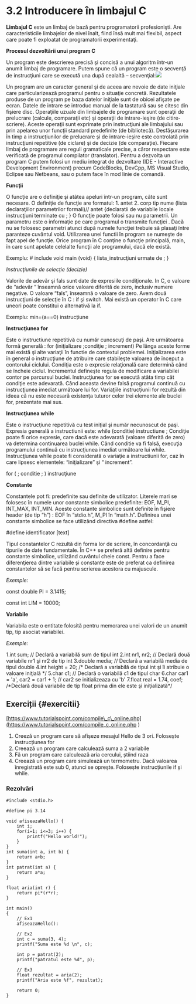 # 3.2 Introducere în limbajul C

**Limbajul C** este un limbaj de bază pentru programatorii profesionişti. Are caracteristicile limbajelor de nivel înalt, fiind însă mult mai flexibil, aspect care poate fi exploatat de programatorii experimentaţi.

 **Procesul dezvoltării unui program C**

 Un program este descrierea precisă şi concisă a unui algoritm într-un anumit limbaj de programare. Putem spune că un program este o secvenţă de instrucţiuni care se execută una după cealaltă – secvenţial:![](https://blobscdn.gitbook.com/v0/b/gitbook-28427.appspot.com/o/assets%2F-LC_5HzGN5YrUWcolXKK%2F-LI7gNpkqgq05tJJpYYM%2F-LI7cdXWNDQI64KThJAz%2F37748548_1870272093028951_4789532638400479232_n.png?alt=media&token=0884dee0-02fd-4f1d-8cff-8e0f7c475acb)

 Un program are un caracter general şi de aceea are nevoie de date iniţiale care particularizează programul pentru o situaţie concretă. Rezultatele produse de un program pe baza datelor iniţiale sunt de obicei afişate pe ecran. Datele de intrare se introduc manual de la tastatură sau se citesc din fişiere disc. Operaţiile uzuale din limbajele de programare sunt operaţii de prelucrare \(calcule, comparaţii etc\) şi operaţii de intrare-ieşire \(de citire-scriere\). Aceste operaţii sunt exprimate prin instrucţiuni ale limbajului sau prin apelarea unor funcţii standard predefinite \(de bibliotecă\). Desfăşurarea în timp a instrucţiunilor de prelucrare şi de intrare-ieşire este controlată prin instrucţiuni repetitive \(de ciclare\) şi de decizie \(de comparaţie\). Fiecare limbaj de programare are reguli gramaticale precise, a căror respectare este verificată de programul compilator \(translator\). Pentru a dezvolta un program C putem folosi un mediu integrat de dezvoltare \(IDE - Interactive Development Environment\) precum CodeBlocks, DevCpp, MS Visual Studio, Eclipse sau Netbeans, sau o putem face în mod linie de comandă.

 **Funcţii**

O funcţie are o definiţie şi atâtea apeluri într-un program, câte sunt necesare. O definiţie de funcţie are formatul: 1. antet 2. corp tip nume \(lista declaraţiilor parametrilor formali\)// antet {declaratii de variabile locale instrucţiuni terminate cu ; } O funcţie poate folosi sau nu parametrii. Un parametru este o informaţie pe care programul o transmite funcţiei . Dacă nu se folosesc parametri atunci după numele funcţiei trebuie să plasaţi între paranteze cuvântul void. Utilizarea unei functii în program se numeşte de fapt apel de funcţie. Orice program în C conţine o funcţie principală, main, în care sunt apelate celelalte funcţii ale programului, dacă ele există.

Exemplu: \# include void main \(void\) { lista\_instrucţiuni urmate de ; }

 _Instrucţiunile de selecţie \(decizie\)_

 Valorile de adevăr şi fals sunt date de expresiile condiţionale. In C, o valoare de “adevăr “ înseamnă orice valoare diferită de zero, inclusiv numere negative. O valoare “fals”, înseamnă o valoare de zero. Avem două instrucţiuni de selecţie în C : if şi switch. Mai există un operator în C care uneori poate constitui o alternativă la if.

Exemplu: min=\(a==0\) instrucțiune

 **Instrucţiunea for**

Este o instructiune repetitivă cu număr cunoscuţi de paşi. Are următoarea formă generală : for \(iniţializare ;condiţie ; increment\) Pe lânga aceste forme mai există şi alte variaţii în functie de contextul problemei. Iniţializarea este în general o instrucţiune de atribuire care stabileşte valoarea de început a contorului ciclului. Condiţia este o expresie relaţională care determină când se încheie ciclul. Incrementul defineşte regula de modificare a variabilei contor pe parcursul buclei. Instrucţiunea for se execută atâta timp cât condiţie este adevarată. Când aceasta devine falsă programul continuă cu instrucţiunea imediat următoare lui for. Variaţiile instrucţiunii for rezultă din ideea că nu este necesară existenţa tuturor celor trei elemente ale buclei for, prezentate mai sus.

 **Instrucţiunea while**

Este o instrucţiune repetitivă cu test iniţial şi număr necunoscut de paşi. Expresia generală a instructiunii este: while \(conditie\) instructiune ; Condiţie poate fi orice expresie, care dacă este adevarată \(valoare diferită de zero\) va determina continuarea buclei while. Când conditie va fi falsă, execuţia programului continuă cu instrucţiunea imediat următoare lui while. Instrucţiunea while poate fi considerată o variaţie a instructiunii for, caz în care lipsesc elementele: “iniţializare” şi “ increment”.

 for \( ; conditie ; \) instrucţiune

 **Constante**

 Constantele pot fi: predefinite sau definite de utilizator. Literele mari se folosesc în numele unor constante simbolice predefinite: EOF, M\_PI, INT\_MAX, INT\_MIN. Aceste constante simbolice sunt definite în fişiere header \(de tip “h”\) : EOF în “stdio.h”, M\_PI în “math.h”. Definirea unei constante simbolice se face utilizând directiva \#define astfel:

\#define identificator \[text\]

 Tipul constantelor C rezultă din forma lor de scriere, în concordanţă cu tipurile de date fundamentale. În C++ se preferă altă definire pentru constante simbolice, utilizând cuvântul cheie const. Pentru a face diferenţierea dintre variabile şi constante este de preferat ca definirea constantelor să se facă pentru scrierea acestora cu majuscule.

_Exemple:_

 const double PI = 3.1415;

const int LIM = 10000;

 **Variabile**

 Variabila este o entitate folosită pentru memorarea unei valori de un anumit tip, tip asociat variabilei.

_Exemple:_

1.int sum; // Declară a variabilă sum de tipul int 2.int nr1, nr2; // Declară două variabile nr1 şi nr2 de tip int 3.double media; // Declară a variabilă media de tipul double 4.int height = 20; /\* Declară a variabilă de tipul int şi îi atribuie o valoare iniţială \*/ 5.char c1; // Declară o variabilă c1 de tipul char 6.char car1 = 'a', car2 = car1 + 1; // car2 se initializeaza cu 'b' 7.float real = 1.74, coef; /\*Declară două variabile de tip float prima din ele este şi iniţializată\*/

## Exerciții {#exercitii}

[https://www.tutorialspoint.com/compile\_c\_online.php](https://www.tutorialspoint.com/compile_c_online.php
)

1. Creeză un program care să afișeze mesajul Hello de 3 ori. Folosește instrucțiunea for
2. Creează un program care calculează suma a 2 variabile
3. Fă un program care calculează aria cercului, știind raza
4. Creează un program care simulează un termometru. Dacă valoarea înregistrată este sub 0, atunci se oprește. Folosește instrucțiunile if și while.

### Rezolvări

```text
#include <stdio.h>

#define pi 3.14

void afiseazaHello() {
    int i;
    for(i=1; i<=3; i++) {
        printf("Hello world!");
    }
}
int suma(int a, int b) {
    return a+b;
}
int patrat(int a) {
    return a*a;
}

float aria(int r) {
    return pi*(r*r);
}

int main()
{
    // Ex1
    afiseazaHello():
     
    // Ex2   
    int c = suma(3, 4);
    printf("Suma este %d \n", c);

    int p = patrat(2);
    printf("patratul este %d", p);
    
    // Ex3    
    float rezultat = aria(2);
    printf("Aria este %f", rezultat);
 
    return 0;
}
```

